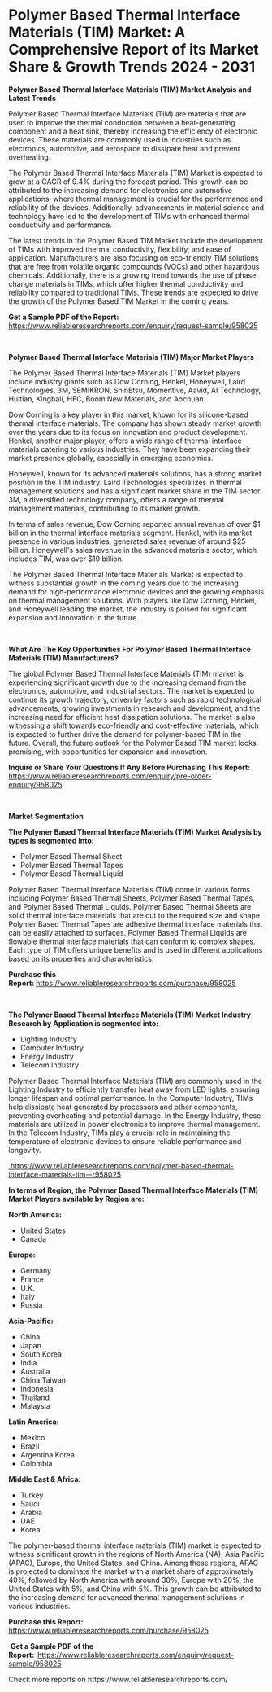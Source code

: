 <p><h1>Polymer Based Thermal Interface Materials (TIM) Market: A Comprehensive Report of its Market Share & Growth Trends 2024 - 2031</h1></p><p><strong>Polymer Based Thermal Interface Materials (TIM) Market Analysis and Latest Trends</strong></p>
<p><p>Polymer Based Thermal Interface Materials (TIM) are materials that are used to improve the thermal conduction between a heat-generating component and a heat sink, thereby increasing the efficiency of electronic devices. These materials are commonly used in industries such as electronics, automotive, and aerospace to dissipate heat and prevent overheating.</p><p>The Polymer Based Thermal Interface Materials (TIM) Market is expected to grow at a CAGR of 9.4% during the forecast period. This growth can be attributed to the increasing demand for electronics and automotive applications, where thermal management is crucial for the performance and reliability of the devices. Additionally, advancements in material science and technology have led to the development of TIMs with enhanced thermal conductivity and performance.</p><p>The latest trends in the Polymer Based TIM Market include the development of TIMs with improved thermal conductivity, flexibility, and ease of application. Manufacturers are also focusing on eco-friendly TIM solutions that are free from volatile organic compounds (VOCs) and other hazardous chemicals. Additionally, there is a growing trend towards the use of phase change materials in TIMs, which offer higher thermal conductivity and reliability compared to traditional TIMs. These trends are expected to drive the growth of the Polymer Based TIM Market in the coming years.</p></p>
<p><strong>Get a Sample PDF of the Report:&nbsp;</strong> <a href="https://www.reliableresearchreports.com/enquiry/request-sample/958025">https://www.reliableresearchreports.com/enquiry/request-sample/958025</a></p>
<p>&nbsp;</p>
<p><strong>Polymer Based Thermal Interface Materials (TIM) Major Market Players</strong></p>
<p><p>The Polymer Based Thermal Interface Materials (TIM) Market players include industry giants such as Dow Corning, Henkel, Honeywell, Laird Technologies, 3M, SEMIKRON, ShinEtsu, Momentive, Aavid, AI Technology, Huitian, Kingbali, HFC, Boom New Materials, and Aochuan. </p><p>Dow Corning is a key player in this market, known for its silicone-based thermal interface materials. The company has shown steady market growth over the years due to its focus on innovation and product development. Henkel, another major player, offers a wide range of thermal interface materials catering to various industries. They have been expanding their market presence globally, especially in emerging economies.</p><p>Honeywell, known for its advanced materials solutions, has a strong market position in the TIM industry. Laird Technologies specializes in thermal management solutions and has a significant market share in the TIM sector. 3M, a diversified technology company, offers a range of thermal management materials, contributing to its market growth.</p><p>In terms of sales revenue, Dow Corning reported annual revenue of over $1 billion in the thermal interface materials segment. Henkel, with its market presence in various industries, generated sales revenue of around $25 billion. Honeywell's sales revenue in the advanced materials sector, which includes TIM, was over $10 billion.</p><p>The Polymer Based Thermal Interface Materials Market is expected to witness substantial growth in the coming years due to the increasing demand for high-performance electronic devices and the growing emphasis on thermal management solutions. With players like Dow Corning, Henkel, and Honeywell leading the market, the industry is poised for significant expansion and innovation in the future.</p></p>
<p>&nbsp;</p>
<p><strong>What Are The Key Opportunities For Polymer Based Thermal Interface Materials (TIM) Manufacturers?</strong></p>
<p><p>The global Polymer Based Thermal Interface Materials (TIM) market is experiencing significant growth due to the increasing demand from the electronics, automotive, and industrial sectors. The market is expected to continue its growth trajectory, driven by factors such as rapid technological advancements, growing investments in research and development, and the increasing need for efficient heat dissipation solutions. The market is also witnessing a shift towards eco-friendly and cost-effective materials, which is expected to further drive the demand for polymer-based TIM in the future. Overall, the future outlook for the Polymer Based TIM market looks promising, with opportunities for expansion and innovation.</p></p>
<p><strong>Inquire or Share Your Questions If Any Before Purchasing This Report:</strong> <a href="https://www.reliableresearchreports.com/enquiry/pre-order-enquiry/958025">https://www.reliableresearchreports.com/enquiry/pre-order-enquiry/958025</a></p>
<p>&nbsp;</p>
<p><strong>Market Segmentation</strong></p>
<p><strong>The Polymer Based Thermal Interface Materials (TIM) Market Analysis by types is segmented into:</strong></p>
<p><ul><li>Polymer Based Thermal Sheet</li><li>Polymer Based Thermal Tapes</li><li>Polymer Based Thermal Liquid</li></ul></p>
<p><p>Polymer Based Thermal Interface Materials (TIM) come in various forms including Polymer Based Thermal Sheets, Polymer Based Thermal Tapes, and Polymer Based Thermal Liquids. Polymer Based Thermal Sheets are solid thermal interface materials that are cut to the required size and shape. Polymer Based Thermal Tapes are adhesive thermal interface materials that can be easily attached to surfaces. Polymer Based Thermal Liquids are flowable thermal interface materials that can conform to complex shapes. Each type of TIM offers unique benefits and is used in different applications based on its properties and characteristics.</p></p>
<p><strong>Purchase this Report:&nbsp;</strong><a href="https://www.reliableresearchreports.com/purchase/958025">https://www.reliableresearchreports.com/purchase/958025</a></p>
<p>&nbsp;</p>
<p><strong>The Polymer Based Thermal Interface Materials (TIM) Market Industry Research by Application is segmented into:</strong></p>
<p><ul><li>Lighting Industry</li><li>Computer Industry</li><li>Energy Industry</li><li>Telecom Industry</li></ul></p>
<p><p>Polymer Based Thermal Interface Materials (TIM) are commonly used in the Lighting Industry to efficiently transfer heat away from LED lights, ensuring longer lifespan and optimal performance. In the Computer Industry, TIMs help dissipate heat generated by processors and other components, preventing overheating and potential damage. In the Energy Industry, these materials are utilized in power electronics to improve thermal management. In the Telecom Industry, TIMs play a crucial role in maintaining the temperature of electronic devices to ensure reliable performance and longevity.</p></p>
<p><a href="https://www.reliableresearchreports.com/polymer-based-thermal-interface-materials-tim--r958025">&nbsp;https://www.reliableresearchreports.com/polymer-based-thermal-interface-materials-tim--r958025</a></p>
<p><strong>In terms of Region, the Polymer Based Thermal Interface Materials (TIM) Market Players available by Region are:</strong></p>
<p>
    <p> <strong> North America: </strong>
        <ul>
            <li>United States</li>
            <li>Canada</li>
        </ul>
        </p> 
    <p> <strong> Europe: </strong>
        <ul>
            <li>Germany</li>
            <li>France</li>
            <li>U.K.</li>
            <li>Italy</li>
            <li>Russia</li>
        </ul>
        </p> 
    <p> <strong> Asia-Pacific: </strong>
        <ul>
            <li>China</li>
            <li>Japan</li>
            <li>South Korea</li>
            <li>India</li>
            <li>Australia</li>
            <li>China Taiwan</li>
            <li>Indonesia</li>
            <li>Thailand</li>
            <li>Malaysia</li>
        </ul>
        </p> 
    <p> <strong> Latin America: </strong>
        <ul>
            <li>Mexico</li>
            <li>Brazil</li>
            <li>Argentina Korea</li>
            <li>Colombia</li>
        </ul>
        </p> 
    <p> <strong> Middle East & Africa: </strong>
        <ul>
            <li>Turkey</li>
            <li>Saudi</li>
            <li>Arabia</li>
            <li>UAE</li>
            <li>Korea</li>
        </ul>
    </p>
    </p>
<p><p>The polymer-based thermal interface materials (TIM) market is expected to witness significant growth in the regions of North America (NA), Asia Pacific (APAC), Europe, the United States, and China. Among these regions, APAC is projected to dominate the market with a market share of approximately 40%, followed by North America with around 30%, Europe with 20%, the United States with 5%, and China with 5%. This growth can be attributed to the increasing demand for advanced thermal management solutions in various industries.</p></p>
<p><strong>Purchase this Report: </strong><a href="https://www.reliableresearchreports.com/purchase/958025">https://www.reliableresearchreports.com/purchase/958025</a></p>
<p>&nbsp;<strong>Get a Sample PDF of the Report:&nbsp;&nbsp;</strong><a href="https://www.reliableresearchreports.com/enquiry/request-sample/958025">https://www.reliableresearchreports.com/enquiry/request-sample/958025</a></p>
<p><strong></strong></p>
<p>Check more reports on https://www.reliableresearchreports.com/</p>